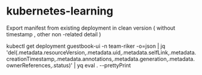 # kubernetes-learning
Export manifest from existing deployment in clean version ( without timestamp , other non -related detail )

kubectl get deployment guestbook-ui  -n team-riker -o=json | jq 'del(.metadata.resourceVersion,.metadata.uid,.metadata.selfLink,.metadata.creationTimestamp,.metadata.annotations,.metadata.generation,.metadata.ownerReferences,.status)' | yq eval . --prettyPrint

